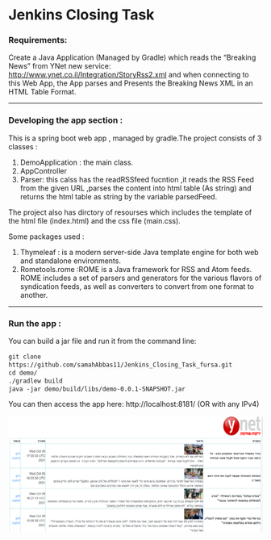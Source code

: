 # Jenkins Closing Task

### Requirements: 
Create a Java Application (Managed by Gradle) which reads the “Breaking News” from YNet new service: http://www.ynet.co.il/Integration/StoryRss2.xml
and when connecting to this Web App, the App parses and Presents the Breaking News XML in an HTML Table Format.
_______________________________________________
### Developing the app section :
This is a spring boot web app , managed by gradle.The project consists of 3 classes : 
1. DemoApplication : the main class.
2. AppController 
3. Parser: this calss has the readRSSfeed fucntion ,it reads the RSS Feed from the given URL ,parses the content into html table (As string) and
returns the html table as string by the variable parsedFeed.

The project also has dirctory of resourses which includes the template of the html file (index.html) and the css file (main.css).

Some packages used :  
1. Thymeleaf : is a modern server-side Java template engine for both web and standalone environments.
2. Rometools.rome :ROME is a Java framework for RSS and Atom feeds. ROME includes a set of parsers and generators for the various flavors of syndication feeds, as well as converters to convert from one format to another.

__________________________________________
### Run the app  :
 You can build a jar file and run it from the command line:


```
git clone https://github.com/samahAbbas11/Jenkins_Closing_Task_fursa.git
cd demo/
./gradlew build
java -jar demo/build/libs/demo-0.0.1-SNAPSHOT.jar
```

You can then access the app here: http://localhost:8181/ (OR with any IPv4)

<img width="1042" alt="screenshot" src="Screenshot_ynet.png">



